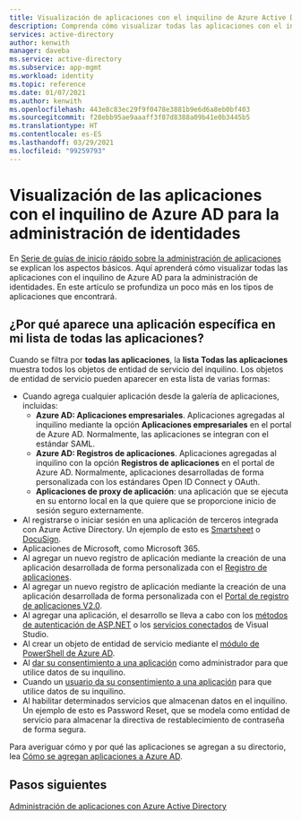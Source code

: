 ```yaml
---
title: Visualización de aplicaciones con el inquilino de Azure Active Directory para la administración de identidades
description: Comprenda cómo visualizar todas las aplicaciones con el inquilino de Azure Active Directory para la administración de identidades.
services: active-directory
author: kenwith
manager: daveba
ms.service: active-directory
ms.subservice: app-mgmt
ms.workload: identity
ms.topic: reference
ms.date: 01/07/2021
ms.author: kenwith
ms.openlocfilehash: 443e8c83ec29f9f0478e3881b9e6d6a8eb0bf403
ms.sourcegitcommit: f28ebb95ae9aaaff3f87d8388a09b41e0b3445b5
ms.translationtype: HT
ms.contentlocale: es-ES
ms.lasthandoff: 03/29/2021
ms.locfileid: "99259793"
---
```

# <a name="viewing-apps-using-your-azure-ad-tenant-for-identity-management"></a>Visualización de las aplicaciones con el inquilino de Azure AD para la administración de identidades
En [Serie de guías de inicio rápido sobre la administración de aplicaciones](view-applications-portal.md) se explican los aspectos básicos. Aquí aprenderá cómo visualizar todas las aplicaciones con el inquilino de Azure AD para la administración de identidades. En este artículo se profundiza un poco más en los tipos de aplicaciones que encontrará.

## <a name="why-does-a-specific-application-appear-in-my-all-applications-list"></a>¿Por qué aparece una aplicación específica en mi lista de todas las aplicaciones?
Cuando se filtra por **todas las aplicaciones**, la **lista** **Todas las aplicaciones** muestra todos los objetos de entidad de servicio del inquilino. Los objetos de entidad de servicio pueden aparecer en esta lista de varias formas:
- Cuando agrega cualquier aplicación desde la galería de aplicaciones, incluidas:
   - **Azure AD: Aplicaciones empresariales**. Aplicaciones agregadas al inquilino mediante la opción **Aplicaciones empresariales** en el portal de Azure AD. Normalmente, las aplicaciones se integran con el estándar SAML.
   - **Azure AD: Registros de aplicaciones**. Aplicaciones agregadas al inquilino con la opción **Registros de aplicaciones** en el portal de Azure AD. Normalmente, aplicaciones desarrolladas de forma personalizada con los estándares Open ID Connect y OAuth.
   - **Aplicaciones de proxy de aplicación**: una aplicación que se ejecuta en su entorno local en la que quiere que se proporcione inicio de sesión seguro externamente.
- Al registrarse o iniciar sesión en una aplicación de terceros integrada con Azure Active Directory. Un ejemplo de esto es [Smartsheet](https://app.smartsheet.com/b/home) o [DocuSign](https://www.docusign.net/member/MemberLogin.aspx).
- Aplicaciones de Microsoft, como Microsoft 365.
- Al agregar un nuevo registro de aplicación mediante la creación de una aplicación desarrollada de forma personalizada con el [Registro de aplicaciones](../develop/quickstart-register-app.md).
- Al agregar un nuevo registro de aplicación mediante la creación de una aplicación desarrollada de forma personalizada con el [Portal de registro de aplicaciones V2.0](../develop/quickstart-register-app.md).
- Al agregar una aplicación, el desarrollo se lleva a cabo con los [métodos de autenticación de ASP.NET](https://www.asp.net/visual-studio/overview/2013/creating-web-projects-in-visual-studio#orgauthoptions) o los [servicios conectados](https://devblogs.microsoft.com/visualstudio/connecting-to-cloud-services/) de Visual Studio.
- Al crear un objeto de entidad de servicio mediante el [módulo de PowerShell de Azure AD](/powershell/azure/active-directory/install-adv2).
- Al [dar su consentimiento a una aplicación](../develop/howto-convert-app-to-be-multi-tenant.md) como administrador para que utilice datos de su inquilino.
- Cuando un [usuario da su consentimiento a una aplicación](../develop/howto-convert-app-to-be-multi-tenant.md) para que utilice datos de su inquilino.
- Al habilitar determinados servicios que almacenan datos en el inquilino. Un ejemplo de esto es Password Reset, que se modela como entidad de servicio para almacenar la directiva de restablecimiento de contraseña de forma segura.

Para averiguar cómo y por qué las aplicaciones se agregan a su directorio, lea [Cómo se agregan aplicaciones a Azure AD](../develop/active-directory-how-applications-are-added.md).

## <a name="next-steps"></a>Pasos siguientes
[Administración de aplicaciones con Azure Active Directory](what-is-application-management.md)
